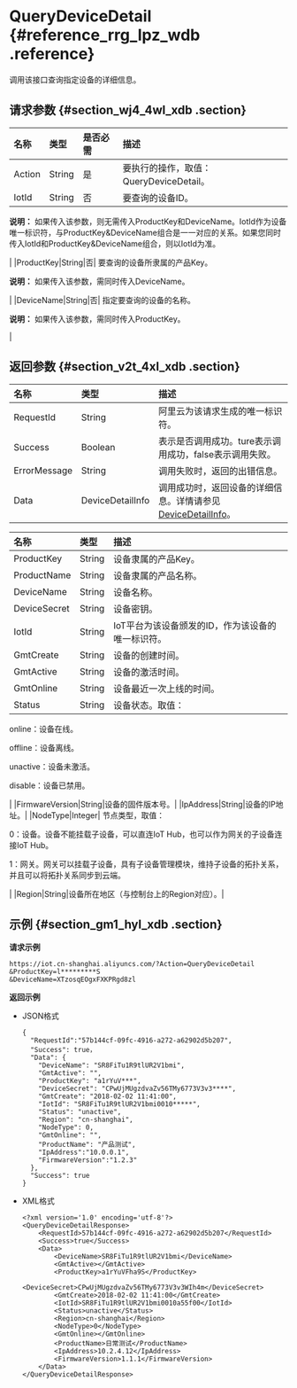 # QueryDeviceDetail {#reference_rrg_lpz_wdb .reference}

调用该接口查询指定设备的详细信息。

## 请求参数 {#section_wj4_4wl_xdb .section}

|名称|类型|是否必需|描述|
|:-|:-|:---|:-|
|Action|String|是|要执行的操作，取值：QueryDeviceDetail。|
|IotId|String|否| 要查询的设备ID。

 **说明：** 如果传入该参数，则无需传入ProductKey和DeviceName。IotId作为设备唯一标识符，与ProductKey&DeviceName组合是一一对应的关系。如果您同时传入IotId和ProductKey&DeviceName组合，则以IotId为准。

 |
|ProductKey|String|否| 要查询的设备所隶属的产品Key。

 **说明：** 如果传入该参数，需同时传入DeviceName。

 |
|DeviceName|String|否| 指定要查询的设备的名称。

 **说明：** 如果传入该参数，需同时传入ProductKey。

 |

## 返回参数 {#section_v2t_4xl_xdb .section}

|名称|类型|描述|
|:-|:-|:-|
|RequestId|String|阿里云为该请求生成的唯一标识符。|
|Success|Boolean|表示是否调用成功。ture表示调用成功，false表示调用失败。|
|ErrorMessage|String|调用失败时，返回的出错信息。|
|Data|DeviceDetailInfo|调用成功时，返回设备的详细信息。详情请参见[DeviceDetailInfo](#table_vhy_wxl_xdb)。|

|名称|类型|描述|
|:-|:-|:-|
|ProductKey|String|设备隶属的产品Key。|
|ProductName|String|设备隶属的产品名称。|
|DeviceName|String|设备名称。|
|DeviceSecret|String|设备密钥。|
|IotId|String|IoT平台为该设备颁发的ID，作为该设备的唯一标识符。|
|GmtCreate|String|设备的创建时间。|
|GmtActive|String|设备的激活时间。|
|GmtOnline|String|设备最近一次上线的时间。|
|Status|String| 设备状态。取值：

 online：设备在线。

 offline：设备离线。

 unactive：设备未激活。

 disable：设备已禁用。

 |
|FirmwareVersion|String|设备的固件版本号。|
|IpAddress|String|设备的IP地址。|
|NodeType|Integer| 节点类型，取值：

 0：设备。设备不能挂载子设备，可以直连IoT Hub，也可以作为网关的子设备连接IoT Hub。

 1：网关。网关可以挂载子设备，具有子设备管理模块，维持子设备的拓扑关系，并且可以将拓扑关系同步到云端。

 |
|Region|String|设备所在地区（与控制台上的Region对应）。|

## 示例 {#section_gm1_hyl_xdb .section}

**请求示例**

```
https://iot.cn-shanghai.aliyuncs.com/?Action=QueryDeviceDetail
&ProductKey=l*********S
&DeviceName=XTzosqEOgxFXKPRgd8zl
```

**返回示例**

-   JSON格式

    ```
    {
      "RequestId":"57b144cf-09fc-4916-a272-a62902d5b207",
      "Success": true，
      "Data": {
        "DeviceName": "SR8FiTu1R9tlUR2V1bmi",
        "GmtActive": "",
        "ProductKey": "a1rYuV***",
        "DeviceSecret": "CPwUjMUgzdvaZv56TMy6773V3v3****",
        "GmtCreate": "2018-02-02 11:41:00",
        "IotId": "SR8FiTu1R9tlUR2V1bmi0010*****",
        "Status": "unactive",
        "Region": "cn-shanghai",
        "NodeType": 0,
        "GmtOnline": "",
        "ProductName": "产品测试",
        "IpAddress":"10.0.0.1",
        "FirmwareVersion":"1.2.3"
      },
      "Success": true
    }
    ```

-   XML格式

    ```
    <?xml version='1.0' encoding='utf-8'?>
    <QueryDeviceDetailResponse>
        <RequestId>57b144cf-09fc-4916-a272-a62902d5b207</RequestId>
        <Success>true</Success>
        <Data>
            <DeviceName>SR8FiTu1R9tlUR2V1bmi</DeviceName>
            <GmtActive></GmtActive>
            <ProductKey>a1rYuVFha9S</ProductKey>
            <DeviceSecret>CPwUjMUgzdvaZv56TMy6773V3v3WIh4m</DeviceSecret>
            <GmtCreate>2018-02-02 11:41:00</GmtCreate>
            <IotId>SR8FiTu1R9tlUR2V1bmi0010a55f00</IotId>
            <Status>unactive</Status>
            <Region>cn-shanghai</Region>
            <NodeType>0</NodeType>
            <GmtOnline></GmtOnline>
            <ProductName>日常测试</ProductName>
            <IpAddress>10.2.4.12</IpAddress>        
            <FirmwareVersion>1.1.1</FirmwareVersion>
        </Data>
    </QueryDeviceDetailResponse>
    ```


